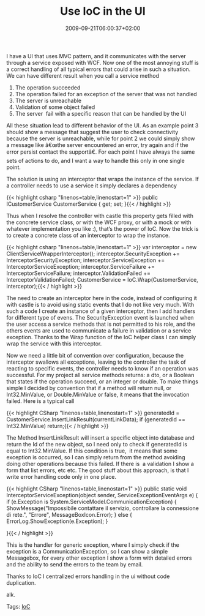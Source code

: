 ﻿---
title: "Use IoC in the UI"
description: ""
date: 2009-09-21T06:00:37+02:00
draft: false
tags: [IoC]
categories: [Castle]
---
I have a UI that uses MVC pattern, and it communicates with the server through a service exposed with WCF. Now one of the most annoying stuff is a correct handling of all typical errors that could arise in such a situation. We can have different result when you call a service method

1. The operation succeeded
2. The operation failed for an exception of the server that was not handled
3. The server is unreachable
4. Validation of some object failed
5. The server  fail with a specific reason that can be handled by the UI

All these situation lead to different behavior of the UI. As an example point 3 should show a message that suggest the user to check connectivity because the server is unreachable, while for point 2 we could simply show a message like â€œthe server encountered an error, try again and if the error persist contact the supportâ€. For each point I have always the same sets of actions to do, and I want a way to handle this only in one single point.

The solution is using an interceptor that wraps the instance of the service. If a controller needs to use a service it simply declares a dependency

{{< highlight csharp "linenos=table,linenostart=1" >}}
public ICustomerService CustomerService { get; set; }{{< / highlight >}}

<!-- Code inserted with Steve Dunn's Windows Live Writer Code Formatter Plugin.  http://dunnhq.com -->

Thus when I resolve the controller with castle this property gets filled with the concrete service class, or with the WCF proxy, or with a mock or with whatever implementation you like :), that’s the power of IoC. Now the trick is to create a concrete class of an interceptor to wrap the instance.

{{< highlight csharp "linenos=table,linenostart=1" >}}
var interceptor = new ClientServiceWrapperInterceptor();
interceptor.SecurityException += InterceptorSecurityException;
interceptor.ServiceException += InterceptorServiceException;
interceptor.ServiceFailure += InterceptorServiceFailure;
interceptor.ValidationFailed += InterceptorValidationFailed;
CustomerService = IoC.Wrap(CustomerService, interceptor);{{< / highlight >}}

<!-- Code inserted with Steve Dunn's Windows Live Writer Code Formatter Plugin.  http://dunnhq.com -->

The need to create an interceptor here in the code, instead of configuring it with castle is to avoid using static events that I do not like very much. With such a code I create an instance of a given interceptor, then I add handlers for different type of evens. The SecurityException event is launched when the user access a service methods that is not permitted to his role, and the others events are used to communicate a failure in validation or a service exception. Thanks to the Wrap function of the IoC helper class I can simply wrap the service with this interceptor.

Now we need a little bit of convention over configuration, because the interceptor swallows all exceptions, leaving to the controller the task of reacting to specific events, the controller needs to know if an operation was successful. For my project all service methods returns: a dto, or a Boolean that states if the operation succeed, or an integer or double. To make things simple I decided by convention that if a method will return null, or Int32.MinValue, or Double.MinValue or false, it means that the invocation failed. Here is a typical call

{{< highlight CSharp "linenos=table,linenostart=1" >}}
generatedId = CustomerService.InsertLinkResult(currentLinkData);
if (generatedId == Int32.MinValue) return;{{< / highlight >}}

<!-- Code inserted with Steve Dunn's Windows Live Writer Code Formatter Plugin.  http://dunnhq.com -->

The Method InsertLinkResult will insert a specific object into database and return the Id of the new object, so I need only to check if generatedId is equal to Int32.MinValue. If this condition is true,  it means that some exception is occurred, so I can simply return from the method avoiding doing other operations because this failed. If there is  a validation I show a form that list errors, etc etc. The good stuff about this approach, is that I write error handling code only in one place.

{{< highlight CSharp "linenos=table,linenostart=1" >}}
public static void InterceptorServiceException(object sender, ServiceExceptionEventArgs e)
{
    if (e.Exception is System.ServiceModel.CommunicationException)
    {
        ShowMessage("Impossibile contattare il servizio, controllare la connessione di rete.", "Errore", MessageBoxIcon.Error);
    }
    else
    {
        ErrorLog.ShowException(e.Exception);
    }

}{{< / highlight >}}

<!-- Code inserted with Steve Dunn's Windows Live Writer Code Formatter Plugin.  http://dunnhq.com -->

This is the handler for generic exception, where I simply check if the exception is a CommunicationException, so I can show a simple Messagebox, for every other exception I show a form with detailed errors and the ability to send the errors to the team by email.

Thanks to IoC I centralized errors handling in the ui without code duplication.

alk.

Tags: [IoC](http://technorati.com/tag/IoC)
